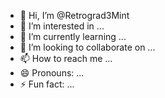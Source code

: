 - 👋 Hi, I’m @Retrograd3Mint
- 👀 I’m interested in ...
- 🌱 I’m currently learning ...
- 💞️ I’m looking to collaborate on ...
- 📫 How to reach me ...
- 😄 Pronouns: ...
- ⚡ Fun fact: ...

<!---
Retrograd3Mint/Retrograd3Mint is a ✨ special ✨ repository because its `README.md` (this file) appears on your GitHub profile.
You can click the Preview link to take a look at your changes.
--->
